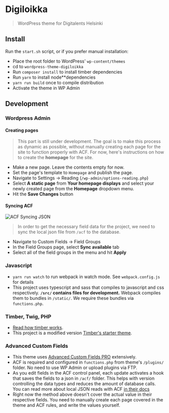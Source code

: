 # Digiloikka

> WordPress theme for Digitalents Helsinki

## Install

Run the `start.sh` script, or if you prefer manual installation:

- Place the root folder to WordPress' `wp-content/themes`
- cd to `wordpress-theme-digiloikka`
- Run `composer install` to install timber dependencies
- Run `yarn` to install node\*\*dependencies
- `yarn run build` once to compile distribution
- Activate the theme in WP Admin

## Development

### Wordpress Admin

#### Creating pages

> This part is still under development. The goal is to make this process as dynamic as possible, without manually creating each page for the site to function properly with ACF. For now, here's instructions on how to create the **homepage** for the site.

- Make a new page. Leave the contents empty for now.
- Set the page's template to `Homepage` and publish the page.
- Navigate to Settings -> Reading (`/wp-admin/options-reading.php`)
- Select **A static page** from **Your homepage displays** and select your newly created page from the **Homepage** dropdown menu.
- Hit the **Save Changes** button

#### Syncing ACF

![ACF Syncing JSON](https://www.advancedcustomfields.com/wp-content/uploads/2014/12/acf-pro-sync-available.png)

> In order to get the necessary field data for the project, we need to sync the local json file from `/acf` to the database.

- Navigate to Custom Fields -> Field Groups
- In the Field Groups page, select **Sync available** tab
- Select all of the field groups in the menu and hit **Apply**

### Javascript

- `yarn run watch` to run webpack in watch mode. See `webpack.config.js` for details
- This project uses typescript and sass that compiles to javascript and css respectively. **`/src/` contains files for development.** Webpack compiles them to bundles in `/static/`. We require these bundles via `functions.php`.

### Timber, Twig, PHP

- [Read how timber works](https://timber.github.io/docs/).
- This project is a modified version [Timber's starter theme](https://github.com/timber/starter-theme).

### Advanced Custom Fields

- This theme uses [Advanced Custom Fields PRO](https://www.advancedcustomfields.com/) extensively.
- ACF is required and configured in `functions.php` from theme's `/plugins/` folder. No need to use WP Admin or upload plugins via FTP.
- As you edit fields in the ACF control panel, each update activates a hook that saves the fields to a json in `/acf/` folder. This helps with version controlling the data types and reduces the amount of database calls. You can read more about local JSON reads with ACF [in their docs](https://www.advancedcustomfields.com/resources/local-json/)
- Right now the method above doesn't cover the actual value in their respective fields. You need to manually create each page covered in the theme and ACF rules, and write the values yourself.
